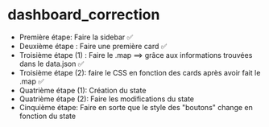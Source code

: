 # dashboard_correction

- Première étape: Faire la sidebar ✅
- Deuxième étape : Faire une première card ✅
- Troisième étape (1) : Faire le .map ==> grâce aux informations trouvées dans le data.json ✅
- Troisième étape (2): faire le CSS en fonction des cards après avoir fait le .map ✅
- Quatrième étape (1): Création du state
- Quatrième étape (2): Faire les modifications du state
- Cinquième étape: Faire en sorte que le style des "boutons" change en fonction du state

